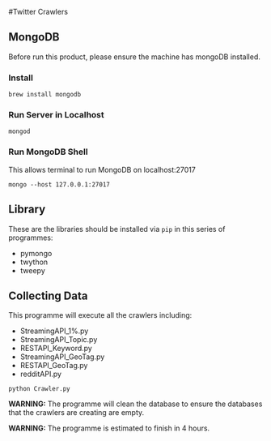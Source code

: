 #Twitter Crawlers

## MongoDB
Before run this product, please ensure the machine has mongoDB installed.

### Install
```
brew install mongodb
```

### Run Server in Localhost
```
mongod
```

### Run MongoDB Shell
This allows terminal to run MongoDB on localhost:27017

```
mongo --host 127.0.0.1:27017
```

## Library
These are the libraries should be installed via ```pip``` in this series of programmes:

* pymongo
* twython
* tweepy

## Collecting Data
This programme will execute all the crawlers including:

* StreamingAPI_1%.py
* StreamingAPI_Topic.py
* RESTAPI_Keyword.py
* StreamingAPI_GeoTag.py
* RESTAPI_GeoTag.py
* redditAPI.py

```
python Crawler.py
```

**WARNING:** The programme will clean the database to ensure the databases that the crawlers are creating are empty.

**WARNING:** The programme is estimated to finish in 4 hours.